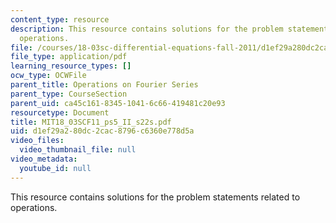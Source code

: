 ```yaml
---
content_type: resource
description: This resource contains solutions for the problem statements related to
  operations.
file: /courses/18-03sc-differential-equations-fall-2011/d1ef29a280dc2cac8796c6360e778d5a_MIT18_03SCF11_ps5_II_s22s.pdf
file_type: application/pdf
learning_resource_types: []
ocw_type: OCWFile
parent_title: Operations on Fourier Series
parent_type: CourseSection
parent_uid: ca45c161-8345-1041-6c66-419481c20e93
resourcetype: Document
title: MIT18_03SCF11_ps5_II_s22s.pdf
uid: d1ef29a2-80dc-2cac-8796-c6360e778d5a
video_files:
  video_thumbnail_file: null
video_metadata:
  youtube_id: null
---
```

This resource contains solutions for the problem statements related to operations.